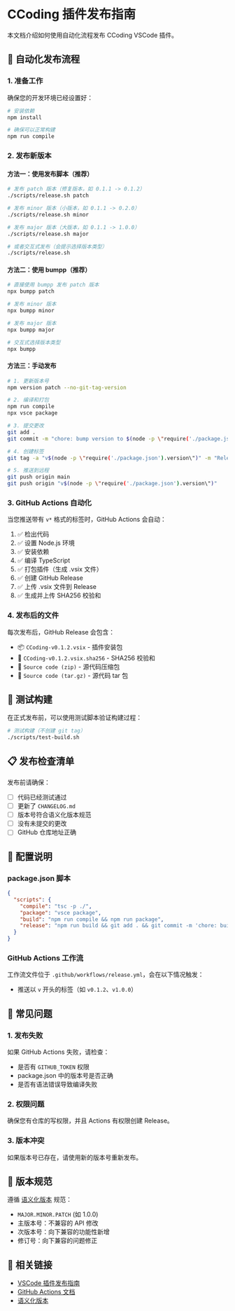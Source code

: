 # CCoding 插件发布指南

本文档介绍如何使用自动化流程发布 CCoding VSCode 插件。

## 🚀 自动化发布流程

### 1. 准备工作

确保您的开发环境已经设置好：

```bash
# 安装依赖
npm install

# 确保可以正常构建
npm run compile
```

### 2. 发布新版本

#### 方法一：使用发布脚本（推荐）

```bash
# 发布 patch 版本（修复版本，如 0.1.1 -> 0.1.2）
./scripts/release.sh patch

# 发布 minor 版本（小版本，如 0.1.1 -> 0.2.0）
./scripts/release.sh minor

# 发布 major 版本（大版本，如 0.1.1 -> 1.0.0）
./scripts/release.sh major

# 或者交互式发布（会提示选择版本类型）
./scripts/release.sh
```

#### 方法二：使用 bumpp（推荐）

```bash
# 直接使用 bumpp 发布 patch 版本
npx bumpp patch

# 发布 minor 版本
npx bumpp minor

# 发布 major 版本
npx bumpp major

# 交互式选择版本类型
npx bumpp
```

#### 方法三：手动发布

```bash
# 1. 更新版本号
npm version patch --no-git-tag-version

# 2. 编译和打包
npm run compile
npx vsce package

# 3. 提交更改
git add .
git commit -m "chore: bump version to $(node -p \"require('./package.json').version\")"

# 4. 创建标签
git tag -a "v$(node -p \"require('./package.json').version\")" -m "Release version $(node -p \"require('./package.json').version\")"

# 5. 推送到远程
git push origin main
git push origin "v$(node -p \"require('./package.json').version\")"
```

### 3. GitHub Actions 自动化

当您推送带有 `v*` 格式的标签时，GitHub Actions 会自动：

1. ✅ 检出代码
2. ✅ 设置 Node.js 环境
3. ✅ 安装依赖
4. ✅ 编译 TypeScript
5. ✅ 打包插件（生成 .vsix 文件）
6. ✅ 创建 GitHub Release
7. ✅ 上传 .vsix 文件到 Release
8. ✅ 生成并上传 SHA256 校验和

### 4. 发布后的文件

每次发布后，GitHub Release 会包含：

- 📦 `CCoding-v0.1.2.vsix` - 插件安装包
- 🔐 `CCoding-v0.1.2.vsix.sha256` - SHA256 校验和
- 📁 `Source code (zip)` - 源代码压缩包
- 📁 `Source code (tar.gz)` - 源代码 tar 包

## 🧪 测试构建

在正式发布前，可以使用测试脚本验证构建过程：

```bash
# 测试构建（不创建 git tag）
./scripts/test-build.sh
```

## 📋 发布检查清单

发布前请确保：

- [ ] 代码已经测试通过
- [ ] 更新了 `CHANGELOG.md`
- [ ] 版本号符合语义化版本规范
- [ ] 没有未提交的更改
- [ ] GitHub 仓库地址正确

## 🔧 配置说明

### package.json 脚本

```json
{
  "scripts": {
    "compile": "tsc -p ./",
    "package": "vsce package",
    "build": "npm run compile && npm run package",
    "release": "npm run build && git add . && git commit -m 'chore: build for release' && npm run bumpp"
  }
}
```

### GitHub Actions 工作流

工作流文件位于 `.github/workflows/release.yml`，会在以下情况触发：

- 推送以 `v` 开头的标签（如 `v0.1.2`、`v1.0.0`）

## 🚨 常见问题

### 1. 发布失败

如果 GitHub Actions 失败，请检查：

- 是否有 `GITHUB_TOKEN` 权限
- package.json 中的版本号是否正确
- 是否有语法错误导致编译失败

### 2. 权限问题

确保您有仓库的写权限，并且 Actions 有权限创建 Release。

### 3. 版本冲突

如果版本号已存在，请使用新的版本号重新发布。

## 📝 版本规范

遵循 [语义化版本](https://semver.org/lang/zh-CN/) 规范：

- `MAJOR.MINOR.PATCH` (如 1.0.0)
- 主版本号：不兼容的 API 修改
- 次版本号：向下兼容的功能性新增
- 修订号：向下兼容的问题修正

## 🔗 相关链接

- [VSCode 插件发布指南](https://code.visualstudio.com/api/working-with-extensions/publishing-extension)
- [GitHub Actions 文档](https://docs.github.com/en/actions)
- [语义化版本](https://semver.org/lang/zh-CN/)
